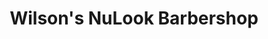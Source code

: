 ---
title: "Wilson's NuLook Barbershop"
url: /edgewood/wilsons-nulook-barbershop/
shop: hairdresser
---
